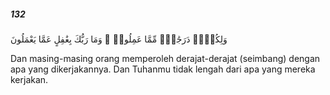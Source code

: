 ##### 132

<span class="ayah">وَلِكُلٍّۢ دَرَجَٰتٌۭ مِّمَّا عَمِلُوا۟ ۚ وَمَا رَبُّكَ بِغَٰفِلٍ عَمَّا يَعْمَلُونَ</span>

<span class="ayah_translation">Dan masing-masing orang memperoleh derajat-derajat (seimbang) dengan apa yang dikerjakannya. Dan Tuhanmu tidak lengah dari apa yang mereka kerjakan.</span>
